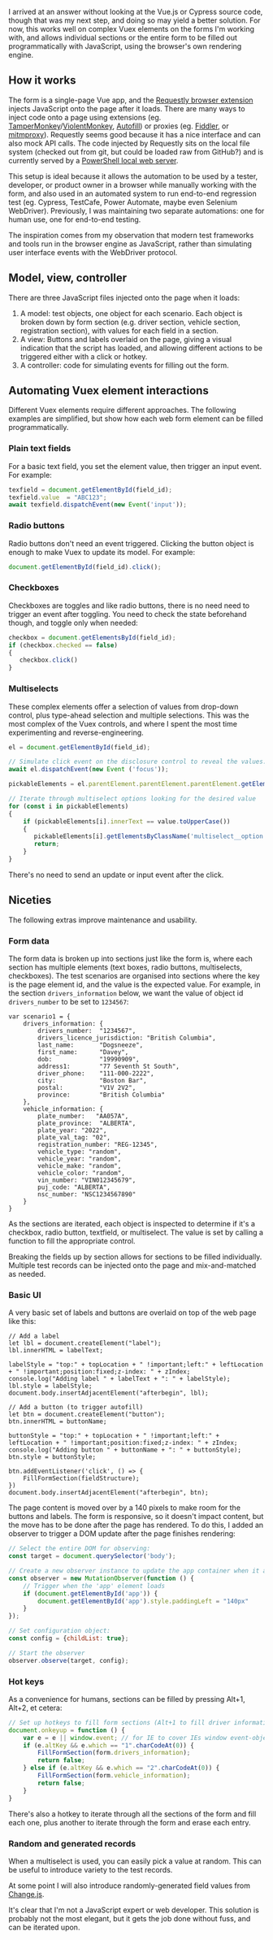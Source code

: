 I arrived at an answer without looking at the Vue.js or Cypress source code, though that was my next step, and doing so may yield a better solution. For now, this works well on complex Vuex elements on the forms I'm working with, and allows individual sections or the entire form to be filled out programmatically with JavaScript, using the browser's own rendering engine.

## How it works

The form is a single-page Vue app, and the [Requestly browser extension](https://requestly.io/) injects JavaScript onto the page after it loads. There are many ways to inject code onto a page using extensions (eg. [TamperMonkey](https://www.tampermonkey.net/)/[ViolentMonkey](https://violentmonkey.github.io/), [Autofill](https://chrome.google.com/webstore/detail/autofill/nlmmgnhgdeffjkdckmikfpnddkbbfkkk)) or proxies (eg. [Fiddler](https://www.telerik.com/fiddler), or [mitmproxy](https://mitmproxy.org/)). Requestly seems good because it has a nice interface and can also mock API calls. The code injected by Requestly sits on the local file system (checked out from git, but could be loaded raw from GitHub?) and is currently served by a [PowerShell local web server](https://github.com/MScholtes/WebServer).

This setup is ideal because it allows the automation to be used by a tester, developer, or product owner in a browser while manually working with the form, and also used in an automated system to run end-to-end regression test (eg. Cypress, TestCafe, Power Automate, maybe even Selenium WebDriver). Previously, I was maintaining two separate automations: one for human use, one for end-to-end testing.

The inspiration comes from my observation that modern test frameworks and tools run in the browser engine as JavaScript, rather than simulating user interface events with the WebDriver protocol.

## Model, view, controller

There are three JavaScript files injected onto the page when it loads:

1. A model: test objects, one object for each scenario. Each object is broken down by form section (e.g. driver section, vehicle section, registration section), with values for each field in a section.
2. A view: Buttons and labels overlaid on the page, giving a visual indication that the script has loaded, and allowing different actions to be triggered either with a click or hotkey.
3. A controller: code for simulating events for filling out the form.

## Automating Vuex element interactions

Different Vuex elements require different approaches. The following examples are simplified, but show how each web form element can be filled programmatically.

### Plain text fields

For a basic text field, you set the element value, then trigger an input event. For example:

```javascript
texfield = document.getElementById(field_id);
texfield.value  = "ABC123";
await texfield.dispatchEvent(new Event('input'));
```

### Radio buttons

Radio buttons don't need an event triggered. Clicking the button object is enough to make Vuex to update its model. For example:

```javascript
document.getElementById(field_id).click();
```

### Checkboxes

Checkboxes are toggles and like radio buttons, there is no need need to trigger an event after toggling. You need to check the state beforehand though, and toggle only when needed:

```javascript
checkbox = document.getElementsById(field_id);
if (checkbox.checked == false) 
{
   checkbox.click()
}
```

### Multiselects

These complex elements offer a selection of values from drop-down control, plus type-ahead selection and multiple selections. This was the most complex of the Vuex controls, and where I spent the most time experimenting and reverse-engineering.

```javascript
el = document.getElementById(field_id);

// Simulate click event on the disclosure control to reveal the values:
await el.dispatchEvent(new Event ('focus'));

pickableElements = el.parentElement.parentElement.parentElement.getElementsByClassName('multiselect__element');

// Iterate through multiselect options looking for the desired value
for (const i in pickableElements)
{
    if (pickableElements[i].innerText == value.toUpperCase())
    {
       pickableElements[i].getElementsByClassName('multiselect__option')[0].click();
       return;
    }
}
```

There's no need to send an update or input event after the click.

## Niceties

The following extras improve maintenance and usability.

### Form data

The form data is broken up into sections just like the form is, where each section has multiple elements (text boxes, radio buttons, multiselects, checkboxes). The test scenarios are organised into sections where the key is the page element id, and the value is the expected value. For example, in the section `drivers_information` below, we want the value of object  id `drivers_number` to be set to `1234567`:

```
var scenario1 = {
    drivers_information: {
        drivers_number:  "1234567",
        drivers_licence_jurisdiction: "British Columbia",
        last_name:       "Dogsneeze",
        first_name:      "Davey",
        dob:             "19990909",
        address1:        "77 Seventh St South",
        driver_phone:    "111-000-2222",
        city:            "Boston Bar",
        postal:          "V1V 2V2",
        province:        "British Columbia"
    },
    vehicle_information: {
        plate_number:   "AA057A",
        plate_province:  "ALBERTA",
        plate_year: "2022",
        plate_val_tag: "02",
        registration_number: "REG-12345",
        vehicle_type: "random",
        vehicle_year: "random",
        vehicle_make: "random",
        vehicle_color: "random",
        vin_number: "VIN012345679",
        puj_code: "ALBERTA",
        nsc_number: "NSC1234567890"
    }
}
```

As the sections are iterated, each object is inspected to determine if it's a checkbox, radio button, textfield, or multiselect. The value is set by calling a function to fill the appropriate control.

Breaking the fields up by section allows for sections to be filled individually. Multiple test records can be injected onto the page and mix-and-matched as needed.

### Basic UI

A very basic set of labels and buttons are overlaid on top of the web page like this:

```
// Add a label
let lbl = document.createElement("label");
lbl.innerHTML = labelText;

labelStyle = "top:" + topLocation + " !important;left:" + leftLocation + " !important;position:fixed;z-index: " + zIndex;
console.log("Adding label " + labelText + ": " + labelStyle);
lbl.style = labelStyle;
document.body.insertAdjacentElement("afterbegin", lbl);

// Add a button (to trigger autofill)
let btn = document.createElement("button");
btn.innerHTML = buttonName;

buttonStyle = "top:" + topLocation + " !important;left:" + leftLocation + " !important;position:fixed;z-index: " + zIndex;
console.log("Adding button " + buttonName + ": " + buttonStyle);
btn.style = buttonStyle;

btn.addEventListener('click', () => {
    FillFormSection(fieldStructure);
})
document.body.insertAdjacentElement("afterbegin", btn);
```

The page content is moved over by a 140 pixels to make room for the buttons and labels. The form is responsive, so it doesn't impact content, but the move has to be done after the page has rendered. To do this, I added an observer to trigger a DOM update after the page finishes rendering:

```javascript
// Select the entire DOM for observing:
const target = document.querySelector('body');

// Create a new observer instance to update the app container when it appears
const observer = new MutationObserver(function () {
    // Trigger when the 'app' element loads
    if (document.getElementById('app')) {
        document.getElementById('app').style.paddingLeft = "140px"
    }
});

// Set configuration object:
const config = {childList: true};

// Start the observer
observer.observe(target, config);
```

### Hot keys

As a convenience for humans, sections can be filled by pressing Alt+1, Alt+2, et cetera:

```javascript
// Set up hotkeys to fill form sections (Alt+1 to fill driver information, etc)
document.onkeyup = function () {
    var e = e || window.event; // for IE to cover IEs window event-object
    if (e.altKey && e.which == "1".charCodeAt(0)) {
        FillFormSection(form.drivers_information);
        return false;
    } else if (e.altKey && e.which == "2".charCodeAt(0)) {
        FillFormSection(form.vehicle_information);
        return false;
    }
}
```

There's also a hotkey to iterate through all the sections of the form and fill each one, plus another to iterate through the form and erase each entry.

### Random and generated records

When a multiselect is used, you can easily pick a value at random. This can be useful to introduce variety to the test records.

At some point I will also introduce randomly-generated field values from [Change.js](https://chancejs.com/).

It's clear that I'm not a JavaScript expert or web developer. This solution is probably not the most elegant, but it gets the job done without fuss, and can be iterated upon.